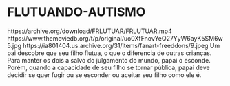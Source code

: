 # FLUTUANDO-AUTISMO

<item>
<title>[COLOR silver][B] FLUTUANDO  [/COLOR][/B][COLOR yellow]  FULL HD  [B][/COLOR][/B]</title>
<link>https://archive.org/download/FRLUTUAR/FRLUTUAR.mp4</link>
<thumbnail>https://www.themoviedb.org/t/p/original/uo0XfFnovYeQ27YyW6ayK5SM6w5.jpg</thumbnail>
<fanart>https://ia801404.us.archive.org/31/items/fanart-freeddons/9.jpeg</fanart>
<info>Um pai descobre que seu filho flutua, o que o diferencia de outras crianças. Para manter os dois a salvo do julgamento do mundo, papai o esconde. Porém, quando a capacidade de seu filho se tornar pública, papai deve decidir se quer fugir ou se esconder ou aceitar seu filho como ele é.</info>
</item>
